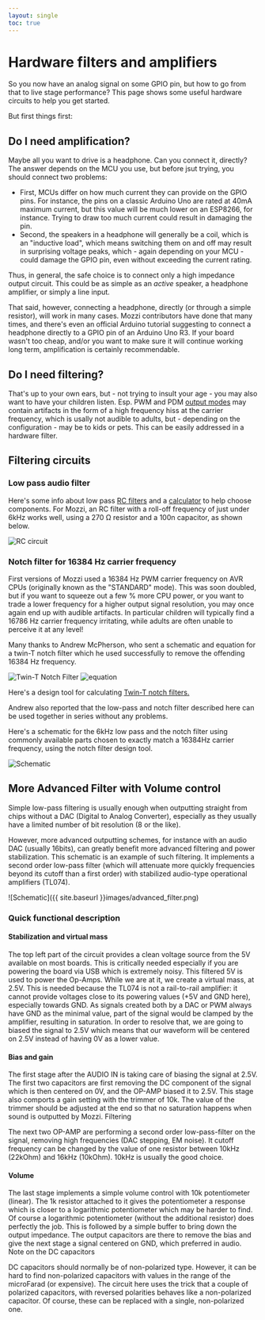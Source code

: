 ```yaml
---
layout: single
toc: true
---
```


# Hardware filters and amplifiers

So you now have an analog signal on some GPIO pin, but how to go from that to live stage performance? This page shows some useful hardware circuits to help you get started.

But first things first:

## Do I need amplification?

Maybe all you want to drive is a headphone. Can you connect it, directly? The answer depends on the MCU you use, but before jsut trying, you should connect two problems:
 - First, MCUs differ on how much current they can provide on the GPIO pins. For instance, the pins on a classic Arduino Uno are rated at 40mA maximum current, but this value will
   be much lower on an ESP8266, for instance. Trying to draw too much current could result in damaging the pin.
 - Second, the speakers in a headphone will generally be a coil, which is an "inductive load", which means switching them on and off may result in surprising voltage peaks,
   which - again depending on your MCU - could damage the GPIO pin, even without exceeding the current rating.

Thus, in general, the safe choice is to connect only a high impedance output circuit. This could be as simple as an *active* speaker, a headphone amplifier, or simply a line input.

That said, however, connecting a headphone, directly (or through a simple resistor), will work in many cases. Mozzi contributors have done that many times, and there's even an official
Arduino tutorial suggesting to connect a headphone directly to a GPIO pin of an Arduino Uno R3. If your board wasn't too cheap, and/or you want to make sure it will continue working
long term, amplification is certainly recommendable.

## Do I need filtering?

That's up to your own ears, but - not trying to insult your age - you may also want to have your children listen. Esp. PWM and PDM [output modes](../output/) may contain artifacts in the form of
a high frequency hiss at the carrier frequency, which is usally not audible to adults, but - depending on the configuration - may be to kids or pets. This can be easily addressed in a hardware filter.

## Filtering circuits

### Low pass audio filter
Here's some info about low pass [RC filters](https://electronics.stackexchange.com/questions/34843/how-determine-the-rc-time-constant-in-pwm-digital-to-analog-low-pass-filter) and a [calculator](https://sim.okawa-denshi.jp/en/PWMtool.php) to help choose components.
For Mozzi, an RC filter with a roll-off frequency of just under 6kHz works well, using a 270 Ω resistor and a 100n capacitor, as shown below.

![RC circuit](https://farm9.staticflickr.com/8317/7934584004_096300ef0d.jpg)

### Notch filter for 16384 Hz carrier frequency

First versions of Mozzi used a 16384 Hz PWM carrier frequency on AVR CPUs (originally known as the "STANDARD" mode). This was soon doubled,
but if you want to squeeze out a few % more CPU power, or you want to trade a lower frequency for a higher output signal resolution, you may
once again end up with audible artifacts. In particular children will typically find a 16786 Hz carrier frequency irritating, while adults
are often unable to perceive it at any level!

Many thanks to Andrew McPherson, who sent a schematic and equation for a twin-T notch filter which he used successfully to remove the offending 16384 Hz frequency.

![Twin-T Notch Filter](https://farm9.staticflickr.com/8470/8124196839_6f3e506525.jpg)
![equation](https://farm9.staticflickr.com/8472/8124196815_6c02f4fb86.jpg)

Here's a design tool for calculating [Twin-T notch filters.](https://sim.okawa-denshi.jp/en/TwinTCRtool.php)

Andrew also reported that the low-pass and notch filter described here can be used together in series without any problems.

Here's a schematic for the 6kHz low pass and the notch filter using commonly available parts chosen to exactly match a 16384Hz carrier frequency, using the notch filter design tool.

![Schematic](https://farm9.staticflickr.com/8209/8210496070_4a1b21f8c1_c.jpg)

## More Advanced Filter with Volume control

Simple low-pass filtering is usually enough when outputting straight from chips without a DAC (Digital to Analog Converter), especially as they usually have a limited number of bit resolution (8 or the like).

However, more advanced outputting schemes, for instance with an audio DAC (usually 16bits), can greatly benefit more advanced filtering and power stabilization. This schematic is an example of such filtering. It implements a second order low-pass filter (which will attenuate more quickly frequencies beyond its cutoff than a first order) with stabilized audio-type operational amplifiers (TL074).

![Schematic]({{ site.baseurl }}images/advanced_filter.png)

### Quick functional description
#### Stabilization and virtual mass

The top left part of the circuit provides a clean voltage source from the 5V available on most boards. This is critically needed especially if you are powering the board via USB which is extremely noisy. This filtered 5V is used to power the Op-Amps. While we are at it, we create a virtual mass, at 2.5V. This is needed because the TL074 is not a rail-to-rail amplifier: it cannot provide voltages close to its powering values (+5V and GND here), especially towards GND. As signals created both by a DAC or PWM always have GND as the minimal value, part of the signal would be clamped by the amplifier, resulting in saturation. In order to resolve that, we are going to biased the signal to 2.5V which means that our waveform will be centered on 2.5V instead of having 0V as a lower value.

#### Bias and gain

The first stage after the AUDIO IN is taking care of biasing the signal at 2.5V. The first two capacitors are first removing the DC component of the signal which is then centered on 0V, and the OP-AMP biased it to 2.5V.
This stage also comports a gain setting with the trimmer of 10k. The value of the trimmer should be adjusted at the end so that no saturation happens when sound is outputted by Mozzi.
Filtering

The next two OP-AMP are performing a second order low-pass-filter on the signal, removing high frequencies (DAC stepping, EM noise). It cutoff frequency can be changed by the value of one resistor between 10kHz (22kOhm) and 16kHz (10kOhm). 10kHz is usually the good choice.

#### Volume

The last stage implements a simple volume control with 10k potentiometer (linear). The 1k resistor attached to it gives the potentiometer a response which is closer to a logarithmic potentiometer which may be harder to find. Of course a logarithmic potentiometer (without the additional resistor) does perfectly the job.
This is followed by a simple buffer to bring down the output impedance. The output capacitors are there to remove the bias and give the next stage a signal centered on GND, which preferred in audio.
Note on the DC capacitors

DC capacitors should normally be of non-polarized type. However, it can be hard to find non-polarized capacitors with values in the range of the microFarad (or expensive). The circuit here uses the trick that a couple of polarized capacitors, with reversed polarities behaves like a non-polarized capacitor. Of course, these can be replaced with a single, non-polarized one.
